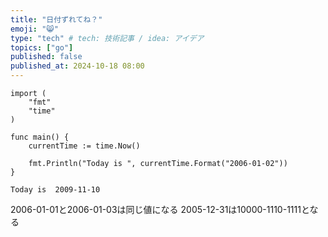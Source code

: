```yaml
---
title: "日付ずれてね？"
emoji: "😸"
type: "tech" # tech: 技術記事 / idea: アイデア
topics: ["go"]
published: false
published_at: 2024-10-18 08:00
---
```


```
import (
	"fmt"
	"time"
)

func main() {
	currentTime := time.Now()

	fmt.Println("Today is ", currentTime.Format("2006-01-02"))
}
```

```
Today is  2009-11-10
```

2006-01-01と2006-01-03は同じ値になる
2005-12-31は10000-1110-1111となる
